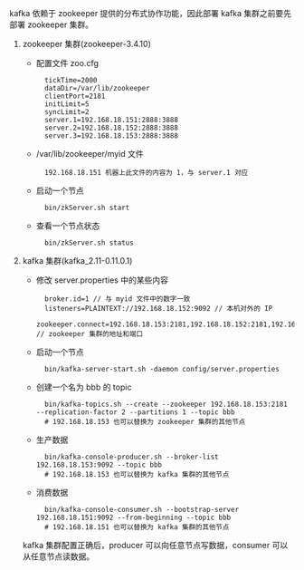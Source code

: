 kafka 依赖于 zookeeper 提供的分布式协作功能，因此部署 kafka 集群之前要先部署 zookeeper 集群。

1. zookeeper 集群(zookeeper-3.4.10)
    
    
	- 配置文件 zoo.cfg
	
			tickTime=2000
			dataDir=/var/lib/zookeeper
			clientPort=2181
			initLimit=5
			syncLimit=2
			server.1=192.168.18.151:2888:3888
			server.2=192.168.18.152:2888:3888
			server.3=192.168.18.153:2888:3888

	- /var/lib/zookeeper/myid 文件
		
			192.168.18.151 机器上此文件的内容为 1，与 server.1 对应

	- 启动一个节点

			bin/zkServer.sh start 

	- 查看一个节点状态

			bin/zkServer.sh status 
	
2. kafka 集群(kafka_2.11-0.11.0.1)
	
	- 修改 server.properties 中的某些内容
	
			broker.id=1 // 与 myid 文件中的数字一致
			listeners=PLAINTEXT://192.168.18.152:9092 // 本机对外的 IP
			zookeeper.connect=192.168.18.153:2181,192.168.18.152:2181,192.168.18.151:2181 // zookeeper 集群的地址和端口

	- 启动一个节点

			bin/kafka-server-start.sh -daemon config/server.properties 

	- 创建一个名为 bbb 的 topic

			bin/kafka-topics.sh --create --zookeeper 192.168.18.153:2181 --replication-factor 2 --partitions 1 --topic bbb 
			# 192.168.18.153 也可以替换为 zookeeper 集群的其他节点

	- 生产数据
	
			bin/kafka-console-producer.sh --broker-list 192.168.18.153:9092 --topic bbb
			# 192.168.18.153 也可以替换为 kafka 集群的其他节点

	- 消费数据

			bin/kafka-console-consumer.sh --bootstrap-server 192.168.18.151:9092 --from-beginning --topic bbb
			# 192.168.18.151 也可以替换为 kafka 集群的其他节点

	kafka 集群配置正确后，producer 可以向任意节点写数据，consumer 可以从任意节点读数据。